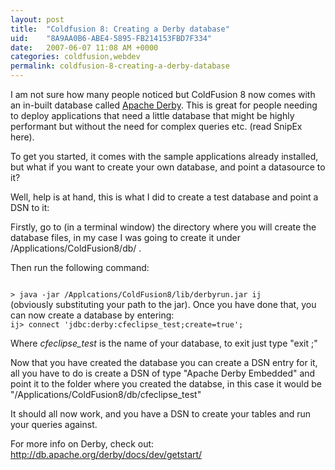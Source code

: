 ```yaml
---
layout: post
title:  "Coldfusion 8: Creating a Derby database"
uid:	"8A9AA0B6-ABE4-5895-FB214153FBD7F334"
date:   2007-06-07 11:08 AM +0000
categories: coldfusion,webdev
permalink: coldfusion-8-creating-a-derby-database
---
```

I am not sure how many people noticed but ColdFusion 8 now comes with an in-built database called <a href="http://db.apache.org/derby/">Apache Derby</a>. This is great for people needing to deploy applications that need a little database that might be highly performant but without the need for complex queries etc.  (read SnipEx here).

To get you started, it comes with the sample applications already installed, but what if you want to create your own database, and point a datasource to it?

Well, help is at hand, this is what I did to create a test database and point a DSN to it:

Firstly, go to (in a terminal window) the directory where you will create the database files, in my case I was going to create it under /Applications/ColdFusion8/db/ .

Then run the following command:

<code>
> java -jar /Applcations/ColdFusion8/lib/derbyrun.jar ij
</code>
(obviously substituting your path to the jar). Once you have done that, you can now create a database by entering:

<code>
ij> connect 'jdbc:derby:cfeclipse_test;create=true';
</code>

Where <em>cfeclipse_test</em> is the name of your database, to exit just type "exit ;"

Now that you have created the database you can create a DSN entry for it, all you have to do is create a DSN of type "Apache Derby Embedded" and point it to the folder where you created the databse, in this case it would be "/Applications/ColdFusion8/db/cfeclipse_test"

It should all now work, and you have a DSN to create your tables and run your queries against.

For more info on Derby, check out: <a href="http://db.apache.org/derby/docs/dev/getstart/">http://db.apache.org/derby/docs/dev/getstart/</a>